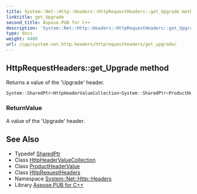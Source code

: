 ```yaml
---
title: System::Net::Http::Headers::HttpRequestHeaders::get_Upgrade method
linktitle: get_Upgrade
second_title: Aspose.PUB for C++
description: 'System::Net::Http::Headers::HttpRequestHeaders::get_Upgrade method. Returns a value of the ''Upgrade'' header in C++.'
type: docs
weight: 4400
url: /cpp/system.net.http.headers/httprequestheaders/get_upgrade/
---
```

## HttpRequestHeaders::get_Upgrade method


Returns a value of the 'Upgrade' header.

```cpp
System::SharedPtr<HttpHeaderValueCollection<System::SharedPtr<ProductHeaderValue>>> System::Net::Http::Headers::HttpRequestHeaders::get_Upgrade()
```


### ReturnValue

A value of the 'Upgrade' header.

## See Also

* Typedef [SharedPtr](../../../system/sharedptr/)
* Class [HttpHeaderValueCollection](../../httpheadervaluecollection/)
* Class [ProductHeaderValue](../../productheadervalue/)
* Class [HttpRequestHeaders](../)
* Namespace [System::Net::Http::Headers](../../)
* Library [Aspose.PUB for C++](../../../)
